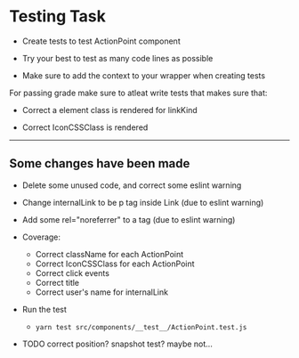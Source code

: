 # Testing Task

* Create tests to test ActionPoint component

* Try your best to test as many code lines as possible

* Make sure to add the context to your wrapper when creating tests

For passing grade make sure to atleat write tests that makes sure that:

* Correct a element class is rendered for linkKind

* Correct IconCSSClass is rendered

---
## Some changes have been made
- Delete some unused code, and correct some eslint warning
- Change internalLink to be p tag inside Link (due to eslint warning)
- Add some rel="noreferrer" to a tag (due to eslint warning)

- Coverage: 
  - Correct className for each ActionPoint
  - Correct IconCSSClass for each ActionPoint
  - Correct click events
  - Correct title
  - Correct user's name for internalLink

- Run the test
  - `yarn test src/components/__test__/ActionPoint.test.js `
  
- TODO
correct position? snapshot test? maybe not...